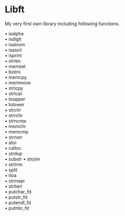 # Libft
My very first own library including following functions.

• isalpha  
• isdigit  
• isalnum  
• isascii  
• isprint  
• strlen  
• memset  
• bzero  
• memcpy  
• memmove  
• strlcpy  
• strlcat  
• toupper  
• tolower  
• strchr  
• strrchr  
• strncmp  
• memchr  
• memcmp  
• strnstr  
• atoi  
• calloc  
• strdup  
• substr
• strjoin  
• strtrim  
• split  
• itoa  
• strmapi  
• striteri  
• putchar_fd  
• putstr_fd  
• putendl_fd  
• putnbr_fd  
